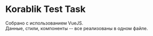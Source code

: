 <h1>Korablik Test Task</h1>
Собрано с использованием VueJS.<br/>
Данные, стили, компоненты -- все реализованы в одном файле.
